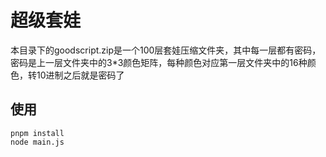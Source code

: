# 超级套娃

本目录下的goodscript.zip是一个100层套娃压缩文件夹，其中每一层都有密码，密码是上一层文件夹中的3*3颜色矩阵，每种颜色对应第一层文件夹中的16种颜色，转10进制之后就是密码了

## 使用
```
pnpm install
node main.js
```